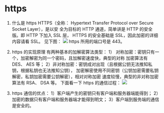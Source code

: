 # https #
1. 什么是 https
HTTPS（全称： Hypertext Transfer Protocol over Secure Socket Layer），是以安
全为目标的 HTTP 通道，简单讲是 HTTP 的安全版。即 HTTP 下加入 SSL 层， HTTPS 的安全基础是 SSL，因此加密的详细内容请看 SSL。
见下图：
![](https://i.imgur.com/dNH1WDR.png)
https 所用的端口号是 443。

2. https 的实现原理
有两种基本的加解密算法类型：
1） 对称加密：密钥只有一个，加密解密为同一个密码，且加解密速度快，典型的对称
加密算法有 DES、 AES 等；
2）非对称加密：密钥成对出现（且根据公钥无法推知私钥，根据私钥也无法推知公钥），
加密解密使用不同密钥（公钥加密需要私钥解密，私钥加密需要公钥解密），相对对称加密
速度较慢，典型的非对称加密算法有 RSA、 DSA 等。
下面看一下 https 的通信过程：
![](https://i.imgur.com/LaVAY8R.png)

3. https 通信的优点：
1）客户端产生的密钥只有客户端和服务器端能得到；
2）加密的数据只有客户端和服务器端才能得到明文；
3）客户端到服务端的通信是安全的。